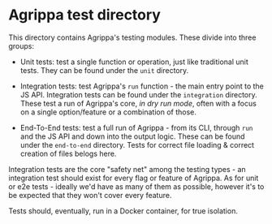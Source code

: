 # Agrippa test directory

This directory contains Agrippa's testing modules. These divide into three groups:

- Unit tests: test a single function or operation, just like traditional unit tests. They can be found under the `unit` directory.

- Integration tests: test Agrippa's `run` function - the main entry point to the JS API. Integration tests can be found under the `integration` directory. These test a run of Agrippa's core, *in dry run mode*, often with a focus on a single option/feature or a combination of those. 

- End-To-End tests: test a full run of Agrippa - from its CLI, through `run` and the JS API and down into the output logic. These can be found under the `end-to-end` directory. Tests for correct file loading & correct creation of files belogs here.

Integration tests are the core "safety net" among the testing types - an integration test should exist for every flag or feature of Agrippa.
As for unit or e2e tests - ideally we'd have as many of them as possible, however it's to be expected that they won't cover every feature.

Tests should, eventually, run in a Docker container, for true isolation. 